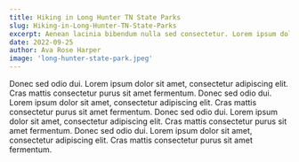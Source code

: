 ```yaml
---
title: Hiking in Long Hunter TN State Parks
slug: Hiking-in-Long-Hunter-TN-State-Parks
excerpt: Aenean lacinia bibendum nulla sed consectetur. Lorem ipsum dolor sit amet, consectetur adipiscing elit.
date: 2022-09-25
author: Ava Rose Harper
image: 'long-hunter-state-park.jpeg'
---
```


Donec sed odio dui. Lorem ipsum dolor sit amet, consectetur adipiscing elit. Cras mattis consectetur purus sit amet fermentum. Donec sed odio dui. Lorem ipsum dolor sit amet, consectetur adipiscing elit. Cras mattis consectetur purus sit amet fermentum. Donec sed odio dui. Lorem ipsum dolor sit amet, consectetur adipiscing elit. Cras mattis consectetur purus sit amet fermentum. Donec sed odio dui. Lorem ipsum dolor sit amet, consectetur adipiscing elit. Cras mattis consectetur purus sit amet fermentum.
